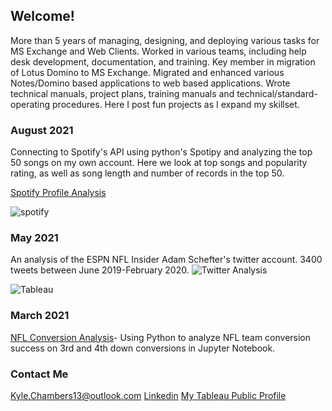 ## Welcome!
More than 5 years of managing, designing, and deploying various tasks for MS Exchange and Web Clients. Worked in various teams, including help desk development, documentation, and training. Key member in migration of Lotus Domino to MS Exchange. Migrated and enhanced various Notes/Domino based applications to web based applications. Wrote technical manuals, project plans, training manuals and technical/standard-operating procedures. Here I post fun projects as I expand my skillset.



### August 2021
Connecting to Spotify's API using python's Spotipy and analyzing the top 50 songs on my own account. Here we look at top songs and popularity rating, as well as song length and  number of records in the top 50.

[Spotify Profile Analysis](https://github.com/myfriendkmc/spotify) 

![spotify](https://user-images.githubusercontent.com/47094499/130851007-70f50465-9b4e-48f1-b921-1b552e9787eb.png)


### May 2021
An analysis of the ESPN NFL Insider Adam Schefter's twitter account. 3400 tweets between June 2019-February 2020.
![Twitter Analysis](https://public.tableau.com/app/profile/kyle.chambers/viz/AdamSchefterTweets/Dashboard1)

![Tableau](https://user-images.githubusercontent.com/47094499/75715926-3f027280-5c9c-11ea-9133-5c292a5d9a84.png)

### March 2021
[NFL Conversion Analysis](https://github.com/MyFriendKMC/Conversions/blob/master/NFL_conversions.ipynb)- Using Python to analyze NFL team conversion success on 3rd and 4th down conversions in Jupyter Notebook.

### Contact Me
[Kyle.Chambers13@outlook.com](mailto:kyle.chambers13@outlook.com) 
[Linkedin](https://www.linkedin.com/in/kylemchambers/)
[My Tableau Public Profile](https://public.tableau.com/profile/kyle.chambers)
